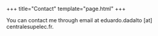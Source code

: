 +++
title="Contact"
template="page.html"
+++

You can contact me through email at eduardo.dadalto [at] centralesupelec.fr.

